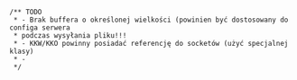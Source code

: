     /** TODO
     * - Brak buffera o określonej wielkości (powinien być dostosowany do configa serwera
     * podczas wysyłania pliku!!!
     * - KKW/KKO powinny posiadać referencję do socketów (użyć specjalnej klasy)
     * -
     */